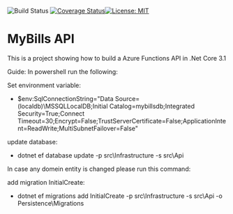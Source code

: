 ![Build Status](https://github.com/nunocorreia85/MyBillsApi/workflows/BuildDeploy/badge.svg?branch=github-actions) [![Coverage Status](https://coveralls.io/repos/github/nunocorreia85/MyBillsApi/badge.svg?branch=master)](https://coveralls.io/github/nunocorreia85/MyBillsApi?branch=master)[![License: MIT](https://img.shields.io/badge/License-MIT-green.svg)](https://github.com/mikuam/TicketStore/blob/master/LICENSE)

# MyBills API
This is a project showing how to build a Azure Functions API in .Net Core 3.1


Guide:
In powershell run the following:

Set environment variable:

- $env:SqlConnectionString="Data Source=(localdb)\MSSQLLocalDB;Initial Catalog=mybillsdb;Integrated Security=True;Connect Timeout=30;Encrypt=False;TrustServerCertificate=False;ApplicationIntent=ReadWrite;MultiSubnetFailover=False"

update database:
- dotnet ef database update -p src\Infrastructure -s src\Api

In case any domein entity is changed please run this command:

add migration InitialCreate:
- dotnet ef migrations add InitialCreate -p src\Infrastructure -s src\Api -o Persistence\Migrations

